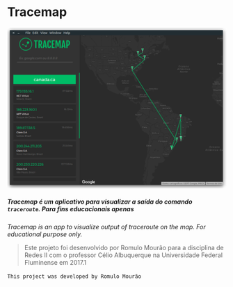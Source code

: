 # Tracemap

![](2017-07-11-19-27-44.png)

##### Tracemap é um aplicativo para visualizar a saída do comando `traceroute`. Para fins educacionais apenas
*Tracemap is an app to visualize output of traceroute on the map. For educational purpose only.*

>Este projeto foi desenvolvido por Romulo Mourão
>para a disciplina de Redes II com o professor Célio Albuquerque 
> na Universidade Federal Fluminense em 2017.1


`This project was developed by Romulo Mourão`

